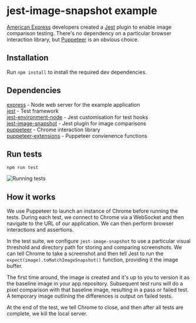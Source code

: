 # jest-image-snapshot example

[American Express](https://www.americanexpress.com) developers created a [Jest](https://facebook.github.io/jest/) plugin to enable image comparison testing. There's no
dependency on a particular browser interaction library, but [Puppeteer](https://github.com/GoogleChrome/puppeteer) is an obvious choice. 


## Installation
Run `npm install` to install the required dev dependencies.

## Dependencies
[express](https://expressjs.com/) - Node web server for the example application\
[jest](https://facebook.github.io/jest/) - Test framework\
[jest-environment-node](https://github.com/facebook/jest/tree/master/packages/jest-environment-node) - Jest customisation for test hooks\
[jest-image-snapshot](https://github.com/americanexpress/jest-image-snapshot) - Jest plugin for image comparisons\
[puppeteer](https://github.com/GoogleChrome/puppeteer) - Chrome interaction library\
[puppeteer-extensions](https://github.com/HuddleEng/puppeteer-extensions) - Puppeteer convienence functions

## Run tests
`npm run test`

![Running tests](https://i.imgur.com/LuJiz2g.png "Running tests")

## How it works
We use Puppeteer to launch an instance of Chrome before running the tests. During each test, we connect to Chrome via a
WebSocket and then navigate to the URL of our application. We can then perform browser interactions and assertions.

In the test suite, we configure `jest-image-snapshot` to use a particular visual threshold and directory path for storing and 
comparing screenshots. We can tell Chrome to take a screenshot and then tell Jest to run the `expect(image).toMatchImageSnapshot()`
function, providing it the image buffer.

The first time around, the image is created and it's up to you to version it as the baseline image in your app repository.
Subsequent test runs will do a pixel comparison with that baseline image, resulting in a pass or failed test. 
A temporary image outlining the differences is output on failed tests.

At the end of the test, we tell Chrome to close, and then after all tests are complete, we kill the local server.